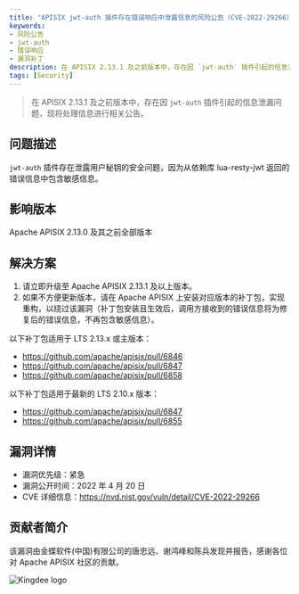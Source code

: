```yaml
---
title: "APISIX jwt-auth 插件存在错误响应中泄露信息的风险公告（CVE-2022-29266）"
keywords: 
- 风险公告
- jwt-auth
- 错误响应
- 漏洞补丁
description: 在 APISIX 2.13.1 及之前版本中，存在因 `jwt-auth` 插件引起的信息泄漏问题，现将处理信息进行相关公告。
tags: [Security]
---
```


> 在 APISIX 2.13.1 及之前版本中，存在因 `jwt-auth` 插件引起的信息泄漏问题，现将处理信息进行相关公告。

<!--truncate-->

## 问题描述

`jwt-auth` 插件存在泄露用户秘钥的安全问题，因为从依赖库 lua-resty-jwt 返回的错误信息中包含敏感信息。

## 影响版本

Apache APISIX 2.13.0 及其之前全部版本

## 解决方案

1. 请立即升级至 Apache APISIX 2.13.1 及以上版本。
2. 如果不方便更新版本，请在 Apache APISIX 上安装对应版本的补丁包，实现重构，以绕过该漏洞（补丁包安装且生效后，调用方接收到的错误信息将为修复后的错误信息，不再包含敏感信息）。

以下补丁包适用于 LTS 2.13.x 或主版本：

- https://github.com/apache/apisix/pull/6846
- https://github.com/apache/apisix/pull/6847
- https://github.com/apache/apisix/pull/6858

以下补丁包适用于最新的 LTS 2.10.x 版本：

- https://github.com/apache/apisix/pull/6847
- https://github.com/apache/apisix/pull/6855

## 漏洞详情

- 漏洞优先级：紧急
- 漏洞公开时间：2022 年 4 月 20 日
- CVE 详细信息：https://nvd.nist.gov/vuln/detail/CVE-2022-29266

## 贡献者简介

该漏洞由金蝶软件(中国)有限公司的唐忠远、谢鸿峰和陈兵发现并报告，感谢各位对 Apache APISIX 社区的贡献。

![Kingdee logo](https://static.apiseven.com/202108/1650768035541-306d3c7d-cbd4-4b79-ad9c-9f916549b8e7.png)
